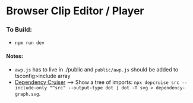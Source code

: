 # Browser Clip Editor / Player

### To Build:
-   `npm run dev`

#### Notes:
- `awp.js` has to live in ./public and `public/awp.js` should be added to tsconfig>include array
- [Dependency Cruiser](https://github.com/sverweij/dependency-cruiser) --> Show a tree of imports: `npx depcruise src --include-only "^src" --output-type dot | dot -T svg > dependency-graph.svg`. 